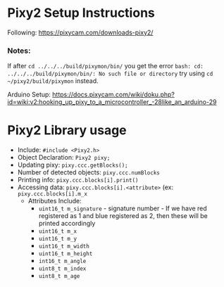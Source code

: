 # Pixy2 Setup Instructions

Following: https://pixycam.com/downloads-pixy2/

### Notes:
If after `cd ../../../build/pixymon/bin/` you get the error `bash: cd: ../../../build/pixymon/bin/: No such file or directory` try using 
`cd ~/pixy2/build/pixymon` instead.

Arduino Setup: https://docs.pixycam.com/wiki/doku.php?id=wiki:v2:hooking_up_pixy_to_a_microcontroller_-28like_an_arduino-29

# Pixy2 Library usage
+ Include: `#include <Pixy2.h>`
+ Object Declaration: `Pixy2 pixy;`
+ Updating pixy: `pixy.ccc.getBlocks();`
+ Number of detected objects: `pixy.ccc.numBlocks`
+ Printing info: `pixy.ccc.blocks[i].print()`
+ Accessing data: `pixy.ccc.blocks[i].<attribute>` (ex: `pixy.ccc.blocks[i].m_x`
  + Attributes Include:
    + `uint16_t m_signature` - signature number -  If we have red registered as 1 and blue registered as 2, then these will be printed accordingly
    + `uint16_t m_x`
    + `uint16_t m_y`
    + `uint16_t m_width`
    + `uint16_t m_height`
    + `int16_t m_angle`
    + `uint8_t m_index`
    + `uint8_t m_age`
